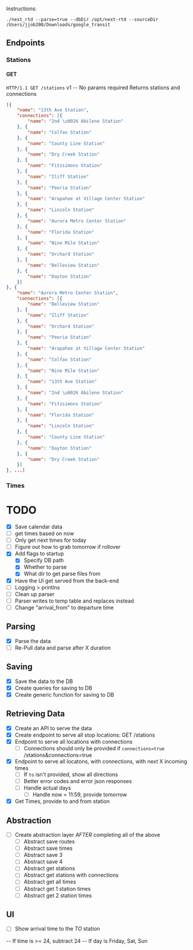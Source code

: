 Instructions:
```
./next_rtd --parse=true --dbDir /opt/next-rtd --sourceDir /Users/jjob200/Downloads/google_transit
```

## Endpoints
### Stations
#### GET
`HTTP/1.1 GET /stations`
v1 -- No params required
Returns stations and connections
```json
[{
	"name": "13th Ave Station",
	"connections": [{
		"name": "2nd \u0026 Abilene Station"
	}, {
		"name": "Colfax Station"
	}, {
		"name": "County Line Station"
	}, {
		"name": "Dry Creek Station"
	}, {
		"name": "Fitzsimons Station"
	}, {
		"name": "Iliff Station"
	}, {
		"name": "Peoria Station"
	}, {
		"name": "Arapahoe at Village Center Station"
	}, {
		"name": "Lincoln Station"
	}, {
		"name": "Aurora Metro Center Station"
	}, {
		"name": "Florida Station"
	}, {
		"name": "Nine Mile Station"
	}, {
		"name": "Orchard Station"
	}, {
		"name": "Belleview Station"
	}, {
		"name": "Dayton Station"
	}]
}, {
	"name": "Aurora Metro Center Station",
	"connections": [{
		"name": "Belleview Station"
	}, {
		"name": "Iliff Station"
	}, {
		"name": "Orchard Station"
	}, {
		"name": "Peoria Station"
	}, {
		"name": "Arapahoe at Village Center Station"
	}, {
		"name": "Colfax Station"
	}, {
		"name": "Nine Mile Station"
	}, {
		"name": "13th Ave Station"
	}, {
		"name": "2nd \u0026 Abilene Station"
	}, {
		"name": "Fitzsimons Station"
	}, {
		"name": "Florida Station"
	}, {
		"name": "Lincoln Station"
	}, {
		"name": "County Line Station"
	}, {
		"name": "Dayton Station"
	}, {
		"name": "Dry Creek Station"
	}]
}, ...]
```

### Times



# TODO
- [X] Save calendar data
- [ ] get times based on now
- [ ] Only get next times for today
- [ ] Figure out how to grab tomorrow if rollover
- [X] Add flags to startup
  - [X] Specify DB path
  - [X] Whether to parse
  - [X] What dir to get parse files from
- [X] Have the UI get served from the back-end
- [ ] Logging > printlns
- [ ] Clean up parser
- [ ] Parser writes to temp table and replaces instead
- [ ] Change "arrival_from" to departure time

## Parsing
- [X] Parse the data
- [ ] Re-Pull data and parse after X duration

## Saving
- [X] Save the data to the DB
- [X] Create queries for saving to DB
- [X] Create generic function for saving to DB

## Retrieving Data
- [X] Create an API to serve the data
- [X] Create endpoint to serve all stop locations: GET /stations
- [X] Endpoint to serve all locations with connections
  - [ ] Connections should only be provided if `connections=true` /stations&connections=true
- [X] Endpoint to serve all locatons, with connections, with next X incoming times
  - [ ] If `to` isn't provided, show all directions
  - [ ] Better error codes and error json responses
  - [ ] Handle actual days
	- [ ] Handle now = 11:59, provide tomorrow
- [X] Get Times, provide to and from station

## Abstraction
- [ ] Create abstraction layer _AFTER_ completing all of the above
  - [ ] Abstract save routes
  - [ ] Abstract save times
  - [ ] Abstract save 3
  - [ ] Abstract save 4
  - [ ] Abstract get stations
  - [ ] Abstract get stations with connections
  - [ ] Abstract get all times
  - [ ] Abstract get 1 station times
  - [ ] Abstract get 2 station times

## UI
- [ ] Show arrival time to the _TO_ station


-- If time is >= 24, subtract 24
-- If day is Friday, Sat, Sun

